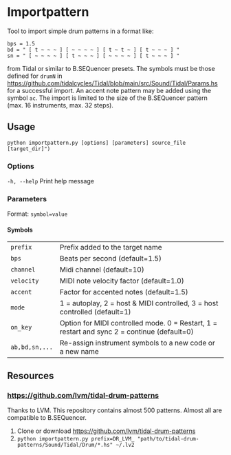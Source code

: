 # Importpattern

Tool to import simple drum patterns in a format like:
```
bps = 1.5
bd = " [ t ~ ~ ~ ] [ ~ ~ ~ ~ ] [ t ~ t ~ ] [ t ~ ~ ~ ] "
sn = " [ ~ ~ ~ ~ ] [ t ~ ~ ~ ] [ ~ ~ ~ ~ ] [ t ~ ~ ~ ] "
```

from Tidal or similar to B.SEQuencer presets. The symbols must be those defined for `drumN` in
https://github.com/tidalcycles/Tidal/blob/main/src/Sound/Tidal/Params.hs for a successful import.
An accent note pattern may be added using the symbol `ac`. The import is limited to the size of
the B.SEQuencer pattern (max. 16 instruments, max. 32 steps). 

## Usage 
```
python importpattern.py [options] [parameters] source_file [target_dir]")
```

### Options
`-h, --help`     Print help message

### Parameters
Format: `symbol=value`

#### Symbols
|  |  |
| --- | --- |
| `prefix` | Prefix added to the target name |
| `bps` | Beats per second (default=1.5) |
| `channel` | Midi channel (default=10) |
| `velocity` | MIDI note velocity factor (default=1.0) |
| `accent` | Factor for accented notes (default=1.5) |
| `mode` | 1 = autoplay, 2 = host & MIDI controlled, 3 = host controlled (default=1) |
| `on_key` | Option for MIDI controlled mode. 0 = Restart, 1 = restart and sync 2 = continue (default=0) | 
| `ab,bd,sn,...` | Re-assign instrument symbols to a new code or a new name |

## Resources
### https://github.com/lvm/tidal-drum-patterns
Thanks to LVM. This repository contains almost 500 patterns. Almost all are compatible to B.SEQuencer.

1. Clone or download https://github.com/lvm/tidal-drum-patterns
2. `python importpattern.py prefix=DR_LVM_ "path/to/tidal-drum-patterns/Sound/Tidal/Drum/*.hs" ~/.lv2`